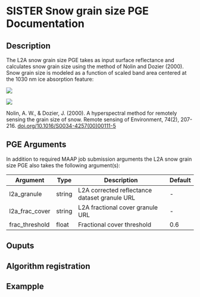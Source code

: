 # SISTER Snow grain size PGE Documentation

## Description
The L2A snow grain size PGE takes as input surface reflectance and calculates snow grain size using the method of Nolin and Dozier (2000). Snow grain size is modeled as a function of scaled band area centered at the 1030 nm ice absorption feature:![](./examples/prisma_snow_spectrum.png)![](./examples/prisma_grainsize_example1.png)Nolin, A. W., & Dozier, J. (2000).A hyperspectral method for remotely sensing the grain size of snow.Remote sensing of Environment, 74(2), 207-216.[doi.org/10.1016/S0034-4257(00)00111-5](https://doi.org/10.1016/S0034-4257(00)00111-5)
## PGE Arguments

In addition to required MAAP job submission arguments the L2A snow grain size PGE also takes the following argument(s):


|Argument| Type |  Description | Default|
|---|---|---|---|
| l2a_granule| string |L2A corrected reflectance dataset granule URL| -|
| l2a_frac_cover| string |L2A fractional cover granule URL| -|
| frac_threshold| float |Fractional cover threshold| 0.6|
## Ouputs## Algorithm registration

## Exampple